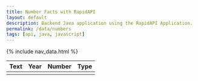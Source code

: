 ```yaml
---
title: Number Facts with RapidAPI
layout: default
description: Backend Java application using the RapidAPI Application.  Fetching data and formatting results is a way to visualize information, with the usage of the Number API.
permalink: /data/numbers
tags: [api, java, javascript]
---
```


{% include nav_data.html %}

<!-- HTML table fragment for page -->
<table>
  <thead>
  <tr>
    <th>Text</th>
    <th>Year</th>
    <th>Number</th>
    <th>Type</th>
  </tr>
  </thead>
  <tbody>
    <td id="text"></td>
    <td id="year"></td>
    <td id="number"></td>
    <td id="type"></td>
  </tbody>
</table>


<!-- Script is layed out in a sequence (no function) and will execute when page is loaded -->
<script>
  // prepare HTML result container for new output
  const resultContainer = document.getElementById("result");

  // prepare fetch options
  const url = "http://localhost:8085/api/numbers/daily";

  const options = {
    method: 'GET', // *GET, POST, PUT, DELETE, etc.
    mode: 'cors', // no-cors, *cors, same-origin
    cache: 'default', // *default, no-cache, reload, force-cache, only-if-cached
    credentials: 'omit', // include, *same-origin, omit
    headers: {
      'Content-Type': 'application/json'
      // 'Content-Type': 'application/x-www-form-urlencoded',
    },
  };

  // fetch the API
  fetch(url, options)
    // response is a RESTful "promise" on any successful fetch
    .then(response => {
      // check for response errors
      if (response.status !== 200) {
          const errorMsg = 'Database response error: ' + response.status;
          console.log(errorMsg);
          const tr = document.createElement("tr");
          const td = document.createElement("td");
          td.innerHTML = errorMsg;
          tr.appendChild(td);
          resultContainer.appendChild(tr);
          return;
      }
      // valid response will have json data
      response.json().then(data => {
          console.log(data);
          console.log(data.text)

          // World Data
          document.getElementById("text").innerHTML = data.text;
          document.getElementById("year").innerHTML = data.year;
          document.getElementById("number").innerHTML = data.number;
          document.getElementById("type").innerHTML = data.type;


  // catch fetch errors (ie ACCESS to server blocked)
  .catch(err => {
    console.error(err);
    const tr = document.createElement("tr");
    const td = document.createElement("td");
    td.innerHTML = err;
    tr.appendChild(td);
    resultContainer.appendChild(tr);
  });
</script>
